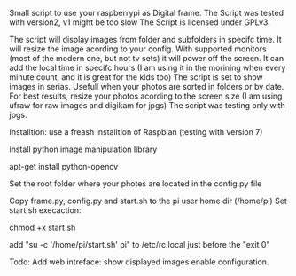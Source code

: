 Small script to use your raspberrypi as Digital frame.
The Script was tested with version2, v1 might be too slow
The Script is licensed under GPLv3.

The script will display images from folder and subfolders in specifc time. It will resize the image acording to your config.
With supported monitors (most of the modern one, but not tv sets) it will power off the screen. 
It can add the local time in specifc hours (I am using it in the morining when every minute count, and it is great for the kids too)
The script is set to show images in serias. Usefull when your photos are sorted in folders or by date.
For best results, resize your photos acording to the screen size (I am using ufraw for raw images and digikam for jpgs)
The script was testing only with jpgs.


Installtion:
use a freash installtion of Raspbian (testing with version 7)

install python image manipulation library

apt-get install python-opencv

Set the root folder where your photes are located in the config.py file

Copy frame.py, config.py and start.sh to the pi user home dir (/home/pi)
Set start.sh execaction:

chmod +x start.sh


add "su -c '/home/pi/start.sh' pi" to /etc/rc.local just before the "exit 0"


Todo:
Add web intreface:
	show displayed images 
	enable configuration. 

